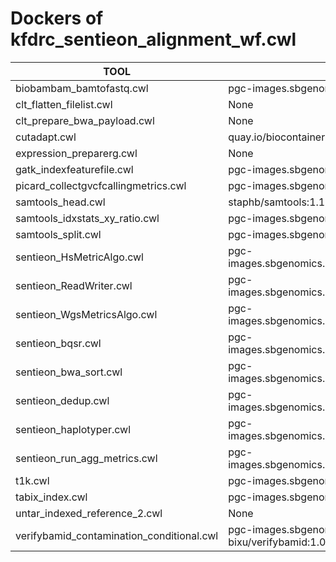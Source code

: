 # Dockers of kfdrc_sentieon_alignment_wf.cwl

TOOL|DOCKER
-|-
biobambam_bamtofastq.cwl|pgc-images.sbgenomics.com/d3b-bixu/bwa-bundle:dev
clt_flatten_filelist.cwl|None
clt_prepare_bwa_payload.cwl|None
cutadapt.cwl|quay.io/biocontainers/cutadapt:4.6--py310h4b81fae_1
expression_preparerg.cwl|None
gatk_indexfeaturefile.cwl|pgc-images.sbgenomics.com/d3b-bixu/gatk:4.1.7.0R
picard_collectgvcfcallingmetrics.cwl|pgc-images.sbgenomics.com/d3b-bixu/picard:2.18.9R
samtools_head.cwl|staphb/samtools:1.15
samtools_idxstats_xy_ratio.cwl|pgc-images.sbgenomics.com/d3b-bixu/samtools:1.9
samtools_split.cwl|pgc-images.sbgenomics.com/d3b-bixu/samtools:1.9
sentieon_HsMetricAlgo.cwl|pgc-images.sbgenomics.com/hdchen/sentieon:202112.01_hifi
sentieon_ReadWriter.cwl|pgc-images.sbgenomics.com/hdchen/sentieon:202112.01_hifi
sentieon_WgsMetricsAlgo.cwl|pgc-images.sbgenomics.com/hdchen/sentieon:202112.01_hifi
sentieon_bqsr.cwl|pgc-images.sbgenomics.com/hdchen/sentieon:202112.01_hifi
sentieon_bwa_sort.cwl|pgc-images.sbgenomics.com/hdchen/sentieon:202112.01_hifi
sentieon_dedup.cwl|pgc-images.sbgenomics.com/hdchen/sentieon:202112.01_hifi
sentieon_haplotyper.cwl|pgc-images.sbgenomics.com/hdchen/sentieon:202112.01_hifi
sentieon_run_agg_metrics.cwl|pgc-images.sbgenomics.com/hdchen/sentieon:202112.01_hifi
t1k.cwl|pgc-images.sbgenomics.com/d3b-bixu/t1k:v1.0.5
tabix_index.cwl|pgc-images.sbgenomics.com/d3b-bixu/samtools:1.9
untar_indexed_reference_2.cwl|None
verifybamid_contamination_conditional.cwl|pgc-images.sbgenomics.com/d3b-bixu/verifybamid:1.0.2
